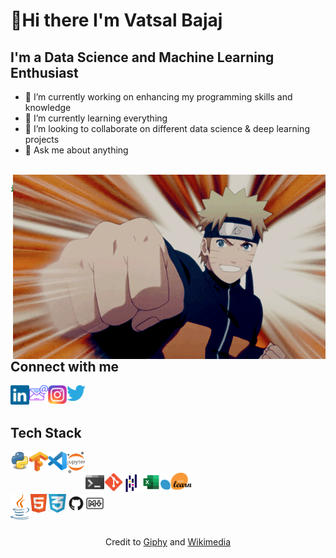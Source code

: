 # 👋Hi there I'm Vatsal Bajaj

## I'm a Data Science and Machine Learning Enthusiast

- 🔭 I’m currently working on enhancing my programming skills and knowledge
- 🌱 I’m currently learning everything
- 👯 I’m looking to collaborate on different data science & deep learning projects
- 💬 Ask me about anything

<br>

<div aling="right">
<img align="right" alt="Naruto hi with a fist" width="500px" src="assests/giphy (3).gif" />
</div>

```python
if __name__ == "__main__":
    while(alive, 😀):
        eat(🍴)
        sleep(😴)
        code(👨‍💻)
```
<br>

## Connect with me
<a href="https://linkedin.com/in/vatsalbajaj">
    <img align="left" alt="LinkedIn" width="30px" src="assests/linkedin.svg" />
</a>
<a href="mailto:vatsalb61@gmail.com">
    <img align="left" alt="Email" width="30px" src="assests/mail.png" />
</a>
<a href="https://www.instagram.com/bajaj_vatsal/">
    <img align="left" alt="Instagram" width="30px" src="assests/instagram.webp" />
</a>
<a href="https://www.twitter.com/bajajvatsal_/">
    <img align="left" alt="Twitter" width="30px" src="assests/twitter.png" />
</a>

<br>
<br>

## Tech Stack
<img align="left" alt="Python" width="30px" src="assests/python.png" />
<img align="left" alt="Tensorflow" width="30px" src="assests/tensorflow.png" />
<img align="left" alt="VSCode" width="30px" src="assests/vscode.png" />
<img align="left" alt="Jupyter" width="30px" src="assests/jupy.png" />
<br>
<br>
<img align="left" alt="Windows Terminal" width="30px" src="assests/winterm.png" />
<img align="left" alt="Git" width="30px" src="assests/Git.png" />
<img align="left" alt="Pandas Library" width="30px" src="assests/pandas.png" />
<img align="left" alt="Excel" width="30px" src="assests/excel.png" />
<img align="left" alt="Sci-kit Learn" width="50px" src="assests/sklearn.png" />
<br>
<br>
<img align="left" alt="Java" width="30px" src="assests/java.png" />
<img align="left" alt="HTML" width="30px" src="assests/html.png" />
<img align="left" alt="CSS" width="30px" src="assests/css.png" />
<img align="left" alt="Github" width="30px" src="assests/github.png" />
<img align="left" alt="Markdown" width="30px" src="assests/markdown.png" />

<br>
<br>
<br>
<br>
<div style="text-align: center"> 
Credit to <a href="giphy.com">Giphy</a> and <a href="https://www.wikimedia.org/">Wikimedia</a>
</div>

